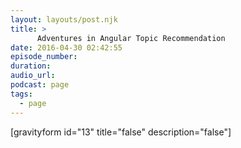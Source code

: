 ```yaml
---
layout: layouts/post.njk
title: >
      Adventures in Angular Topic Recommendation
date: 2016-04-30 02:42:55
episode_number: 
duration: 
audio_url: 
podcast: page
tags: 
  - page
---
```


[gravityform id="13" title="false" description="false"]


